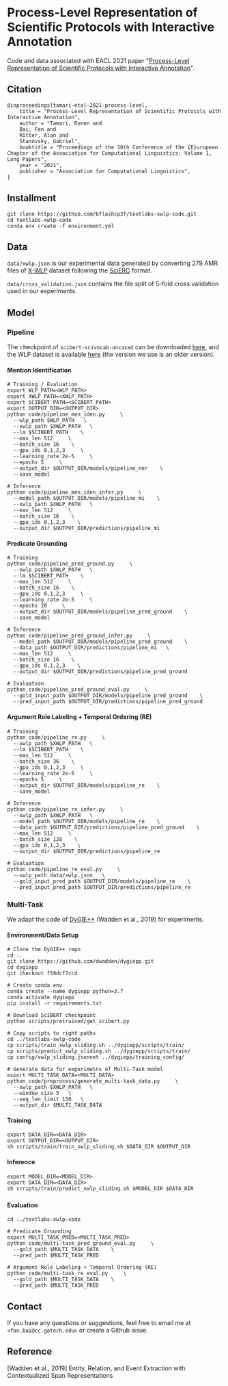  Process-Level Representation of Scientific Protocols with Interactive Annotation
=========================

Code and data associated with EACL 2021 paper "[Process-Level Representation of Scientific Protocols with Interactive Annotation](https://textlabs.github.io/)".

## Citation
```
@inproceedings{tamari-etal-2021-process-level,
    title = "Process-Level Representation of Scientific Protocols with Interactive Annotation",
    author = "Tamari, Ronen and
    Bai, Fan and
    Ritter, Alan and
    Stanovsky, Gabriel",
    booktitle = "Proceedings of the 16th Conference of the {E}uropean Chapter of the Association for Computational Linguistics: Volume 1, Long Papers",
    year = "2021",
    publisher = "Association for Computational Linguistics",
}
```

## Installment
```
git clone https://github.com/bflashcp3f/textlabs-xwlp-code.git
cd textlabs-xwlp-code
conda env create -f environment.yml
```

## Data
`data/xwlp.json` is our experimental data generated by converting 279 AMR files of [X-WLP](https://github.com/ronentk/textlabs-xwlp-data) dataset
following the [SciERC](https://github.com/dwadden/dygiepp/blob/master/doc/data.md) format. 

`data/cross_validation.json` contains the file split of 5-fold cross validation used in our experiments. 

## Model
### Pipeline 
The checkpoint of `scibert-scivocab-uncased` can be downloaded [here](https://github.com/allenai/scibert), and 
the WLP dataset is available [here](https://drive.google.com/file/d/1ba49R1KU4JdKV9D0Vr122t5NUEwCR7mQ/view?usp=sharing) (the version we use is an older version).

#### Mention Identification
```
# Training / Evaluation
export WLP_PATH=<WLP_PATH>
export XWLP_PATH=<XWLP_PATH>
export SCIBERT_PATH=<SCIBERT_PATH>
export OUTPUT_DIR=<OUTPUT_DIR>
python code/pipeline_men_iden.py     \
  --wlp_path $WLP_PATH   \
  --xwlp_path $XWLP_PATH   \
  --lm $SCIBERT_PATH    \
  --max_len 512     \
  --batch_size 16    \
  --gpu_ids 0,1,2,3     \
  --learning_rate 2e-5     \
  --epochs 5     \
  --output_dir $OUTPUT_DIR/models/pipeline_ner    \
  --save_model

# Inference
python code/pipeline_men_iden_infer.py     \
  --model_path $OUTPUT_DIR/models/pipeline_mi    \
  --xwlp_path $XWLP_PATH   \
  --max_len 512     \
  --batch_size 16    \
  --gpu_ids 0,1,2,3    \
  --output_dir $OUTPUT_DIR/predictions/pipeline_mi
```

#### Predicate Grounding
```
# Training
python code/pipeline_pred_ground.py     \
  --xwlp_path $XWLP_PATH   \
  --lm $SCIBERT_PATH    \
  --max_len 512     \
  --batch_size 16    \
  --gpu_ids 0,1,2,3     \
  --learning_rate 2e-5     \
  --epochs 20     \
  --output_dir $OUTPUT_DIR/models/pipeline_pred_ground    \
  --save_model

# Inference
python code/pipeline_pred_ground_infer.py     \
  --model_path $OUTPUT_DIR/models/pipeline_pred_ground    \
  --data_path $OUTPUT_DIR/predictions/pipeline_mi   \
  --max_len 512     \
  --batch_size 16    \
  --gpu_ids 0,1,2,3    \
  --output_dir $OUTPUT_DIR/predictions/pipeline_pred_ground

# Evaluation
python code/pipeline_pred_ground_eval.py     \
  --gold_input_path $OUTPUT_DIR/models/pipeline_pred_ground    \
  --pred_input_path $OUTPUT_DIR/predictions/pipeline_pred_ground
```

#### Argument Role Labeling + Temporal Ordering (RE)
```
# Training
python code/pipeline_re.py     \
  --xwlp_path $XWLP_PATH   \
  --lm $SCIBERT_PATH    \
  --max_len 512     \
  --batch_size 36    \
  --gpu_ids 0,1,2,3     \
  --learning_rate 2e-5     \
  --epochs 5     \
  --output_dir $OUTPUT_DIR/models/pipeline_re    \
  --save_model

# Inference
python code/pipeline_re_infer.py     \
  --xwlp_path $XWLP_PATH   \
  --model_path $OUTPUT_DIR/models/pipeline_re    \
  --data_path $OUTPUT_DIR/predictions/pipeline_pred_ground    \
  --max_len 512     \
  --batch_size 128    \
  --gpu_ids 0,1,2,3    \
  --output_dir $OUTPUT_DIR/predictions/pipeline_re

# Evaluation
python code/pipeline_re_eval.py     \
  --xwlp_path data/xwlp.json   \
  --gold_input_pred_path $OUTPUT_DIR/models/pipeline_re    \
  --pred_input_pred_path $OUTPUT_DIR/predictions/pipeline_re
```


### Multi-Task
We adapt the code of [DyGIE++](https://github.com/dwadden/dygiepp) (Wadden et al., 2019) for experiments.
#### Environment/Data Setup
```
# Clone the DyGIE++ repo
cd ..
git clone https://github.com/dwadden/dygiepp.git
cd dygiepp
git checkout f59dcf7ccd

# Create conda env
conda create --name dygiepp python=3.7
conda activate dygiepp
pip install -r requirements.txt

# Download SciBERT checkpoint
python scripts/pretrained/get_scibert.py

# Copy scripts to right paths
cd ../textlabs-xwlp-code
cp scripts/train_xwlp_sliding.sh ../dygiepp/scripts/train/
cp scripts/predict_xwlp_sliding.sh ../dygiepp/scripts/train/
cp config/xwlp_sliding.jsonnet ../dygiepp/training_config/

# Generate data for experimetns of Multi-Task model
export MULTI_TASK_DATA=<MULTI_DATA>
python code/preprocess/generate_multi-task_data.py     \
  --xwlp_path $XWLP_PATH   \
  --window_size 5   \
  --seq_len_limit 150   \
  --output_dir $MULTI_TASK_DATA
```

#### Training
```
export DATA_DIR=<DATA_DIR>
export OUTPUT_DIR=<OUTPUT_DIR>
sh scripts/train/train_xwlp_sliding.sh $DATA_DIR $OUTPUT_DIR 
```

#### Inference
```
export MODEL_DIR=<MODEL_DIR>
export DATA_DIR=<DATA_DIR>
sh scripts/train/predict_xwlp_sliding.sh $MODEL_DIR $DATA_DIR
```
### 

#### Evaluation
```
cd ../textlabs-xwlp-code

# Predicate Grounding
export MULTI_TASK_PRED=<MULTI_TASK_PRED>
python code/multi-task_pred_ground_eval.py     \
  --gold_path $MULTI_TASK_DATA    \
  --pred_path $MULTI_TASK_PRED

# Argument Role Labeling + Temporal Ordering (RE)
python code/multi-task_re_eval.py     \
  --gold_path $MULTI_TASK_DATA    \
  --pred_path $MULTI_TASK_PRED
```

## Contact
If you have any questions or suggestions, feel free to email me at 
`<fan.bai@cc.gatech.edu>` or create a Github issue.


## Reference
[Wadden et al., 2019]  Entity, Relation, and Event Extraction with Contextualized Span Representations
